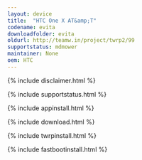```yaml
---
layout: device
title:  "HTC One X AT&amp;T"
codename: evita
downloadfolder: evita
oldurl: http://teamw.in/project/twrp2/99
supportstatus: mdmower
maintainer: None
oem: HTC
---
```


{% include disclaimer.html %}

{% include supportstatus.html %}

{% include appinstall.html %}

{% include download.html %}

{% include twrpinstall.html %}

{% include fastbootinstall.html %}
